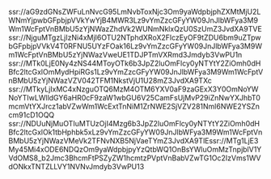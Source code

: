 ssr://aG9zdGNsZWFuLnNvcG95LmNvbToxNjc3Om9yaWdpbjphZXMtMjU2LWNmYjpwbGFpbjpVVkYwYjB4MWR3Lz9vYmZzcGFyYW09JnJlbWFya3M9Wm1WcFptVnBMbU5zYjNWazZhdVk2WUNmNklxQzU0SzUmZ3JvdXA9TVEssr://NjguMTgzLjIzNi4xMjI6OTU2NTphdXRoX2FlczEyOF9tZDU6bm9uZTpwbGFpbjpVVkV4T0RFNU5UYzFOak16Lz9vYmZzcGFyYW09JnJlbWFya3M9Wm1WcFptVnBMbU5zYjNWazVweUE1TDJPTmVXRmd3Jmdyb3VwPU1n
ssr://MTk0LjE0Ny4zNS44MToyOTk6b3JpZ2luOmFlcy0yNTYtY2ZiOmh0dHBfc2ltcGxlOmMydHpiRGs1Lz9vYmZzcGFyYW09JnJlbWFya3M9Wm1WcFptVnBMbU5zYjNWazVZV042TFM1NkstVjU1U28mZ3JvdXA9TXc
ssr://MTkyLjIxMC4xNzguOTQ6MzM4OTM6YXV0aF9zaGExX3Y0OmNoYWNoYTIwLWlldGY6aHR0cF9zaW1wbGU6V25CamFsUjMvP29iZnNwYXJhbT0mcmVtYXJrcz1abVZwWm1WcExtTnNiM1ZrNWE2SjVZV281Nml6NWE2YSZncm91cD1OQQ
ssr://NDUuNjMuOTIuMTUzOjI4Mzg6b3JpZ2luOmFlcy0yNTYtY2ZiOmh0dHBfc2ltcGxlOk1tbHphbk5xLz9vYmZzcGFyYW09JnJlbWFya3M9Wm1WcFptVnBMbU5zYjNWazVMeVk2TFNvNXB5NjVaeTYmZ3JvdXA9TlEssr://MTg1LjE3My45Mi4xODE6NDQzOm9yaWdpbjpyYzQtbWQ1OnBsYWluOmMzTnpjblV1YVdOMS8_b2Jmc3BhcmFtPSZyZW1hcmtzPVptVnBabVZwTG1Oc2IzVms1WVdONkxTNTZLLVY1NVNvJmdyb3VwPU13